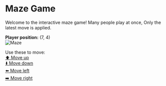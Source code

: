# Maze Game  
Welcome to the interactive maze game! Many people play at once, Only the latest move is applied.

**Player position:** (7, 4)  
![Maze](https://github-maze-game.vercel.app/images/pos_7_4.png?t=1760625852380)

Use these to move:  
[⬆️ Move up](https://github-maze-game.vercel.app/move/7_4_w)  
[⬇️ Move down](https://github-maze-game.vercel.app/move/7_4_s)  
[⬅️ Move left](https://github-maze-game.vercel.app/move/7_4_a)  
[➡️ Move right](https://github-maze-game.vercel.app/move/7_4_d)
